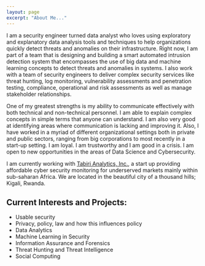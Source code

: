 ```yaml
---
layout: page
excerpt: "About Me..."
---
```


I am a security engineer turned data analyst who loves using exploratory and explanatory data analysis tools and techniques to help organizations quickly detect threats and anomalies on their infrastructure. Right now, I am part of a team that is designing and building a smart automated intrusion detection system that encompasses the use of big data and machine learning concepts to detect threats and anomalies in systems. I also work with a team of security engineers to deliver complex security services like threat hunting, log monitoring, vulnerability assessments and penetration testing, compliance, operational and risk assessments as well as manage stakeholder relationships. 

One of my greatest strengths is my ability to communicate effectively with both technical and non-technical personnel. I am able to explain complex concepts in simple terms that anyone can understand. I am also very good at identifying areas where communication is lacking and improving it. Also, I have worked in a myriad of different organizational settings both in private and public sectors, ranging from big corporations to most recently in a start-up setting. I am loyal. I am trustworthy and I am good in a crisis. I am open to new opportunities in the areas of Data Science and Cybersecurity.

I am currently working with [Tabiri Analytics, Inc.](https://tabirianalytics.com/), a start up providing affordable cyber security monitoring for underserved markets mainly within sub-saharan Africa. We are located in the beautiful city of a thousand hills; Kigali, Rwanda.

## Current Interests and Projects:

- Usable security
- Privacy, policy, law and how this influences policy
- Data Analytics
- Machine Learning in Security
- Information Assurance and Forensics
- Threat Hunting and Threat Intelligence
- Social Computing